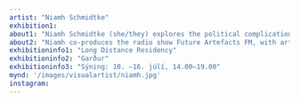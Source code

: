 ```yaml
---
artist: "Niamh Schmidtke"
exhibition1: 
about1: "Niamh Schmidtke (she/they) explores the political complications of ‘being green’ by cultivating conversations with the environment, through speculation, audio, ceramics and installations. They examine the relationship between listening and speaking, to consider the kinds of voices that deep time, the sea, or humans could have. These relations critique the utopia of renewable energies, drawing attention to the financial origins of climate crises and use intimacy as a form of decolonise praxis for the future."
about2: "Niamh co-produces the radio show Future Artefacts FM, with artist Nina Davies and are currently working on commissions for Science Gallery International in Berlin, and the Hunt Museum in Ireland. They completed their MFA at Goldsmiths, London with a First Class Honours in 2021 and hold a Fine Art Honours BA from Limerick School of Art and Design (2019)." 
exhibitioninfo1: "Long Distance Residency"
exhibitioninfo2: "Garður"
exhibitioninfo3: "Sýning: 10. –16. júlí, 14.00–19.00"
mynd: '/images/visualartist/niamh.jpg'
instagram: 
---
```

